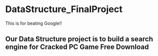 # DataStructure_FinalProject
This is for beating Google!!
## Our Data Structure project is to build a search engine for Cracked PC Game Free Download

